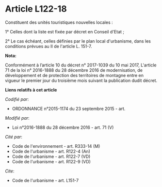 # Article L122-18

Constituent des unités touristiques nouvelles locales : 

1° Celles dont la liste est fixée par décret en Conseil d'Etat ; 

2° Le cas échéant, celles définies par le plan local d'urbanisme, dans les conditions prévues au II de l'article L. 151-7.

**Nota:**

Conformément à l’article 10 du décret n° 2017-1039 du 10 mai 2017, L'article 71 de la loi n° 2016-1888 du 28 décembre 2016 de
modernisation, de développement et de protection des territoires de montagne entre en vigueur le premier jour du troisième
mois suivant la publication dudit décret.

**Liens relatifs à cet article**

_Codifié par_:

  - ORDONNANCE n°2015-1174 du 23 septembre 2015 - art.

_Modifié par_:

  - Loi n°2016-1888 du 28 décembre 2016 - art. 71 (V)

_Cité par_:

  - Code de l'environnement - art. R333-14 (M)
  - Code de l'urbanisme - art. R122-4 (An)
  - Code de l'urbanisme - art. R122-7 (VD)
  - Code de l'urbanisme - art. R122-9 (VD)

_Cite_:

  - Code de l'urbanisme - art. L151-7
